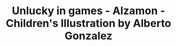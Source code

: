 ---
layout: portfolio
title: Unlucky in games - Alzamon - Children's Illustration by Alberto Gonzalez
categories: 
    - illustration
    - homepage
pretty_category: Illustration
pretty_title: Unlucky in Games
permalink: /portfolio/unlucky-in-games
sort_number: 22
masonryimage: /assets/images/portfolio/2017-06-14-teamDani-unluckyingames@400w.jpg
fullsizeimage: /assets/images/portfolio/2017-06-14-teamDani-unluckyingames@900w.jpg
work_details:
    - Digital Artwork, 2017
    - Done as part of a fundraising campaign for a Costa Rican kid's critical surgery in Canada. (He's the kid wielding the controls).

---